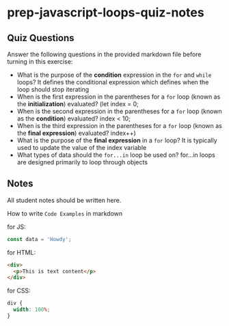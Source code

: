 # prep-javascript-loops-quiz-notes

## Quiz Questions

Answer the following questions in the provided markdown file before turning in this exercise:

- What is the purpose of the **condition** expression in the `for` and `while` loops?
  It defines the conditional expression which defines when the loop should stop iterating
- When is the first expression in the parentheses for a `for` loop (known as the **initialization**) evaluated?
  (let index = 0;
- When is the second expression in the parentheses for a `for` loop (known as the **condition**) evaluated?
  index < 10;
- When is the third expression in the parentheses for a `for` loop (known as the **final expression**) evaluated?
  index++)
- What is the purpose of the **final expression** in a `for` loop?
  It is typically used to update the value of the index variable
- What types of data should the `for...in` loop be used on?
  for...in loops are designed primarily to loop through objects

## Notes

All student notes should be written here.

How to write `Code Examples` in markdown

for JS:

```javascript
const data = 'Howdy';
```

for HTML:

```html
<div>
  <p>This is text content</p>
</div>
```

for CSS:

```css
div {
  width: 100%;
}
```
